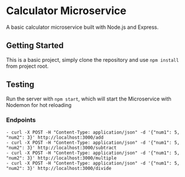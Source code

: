 # Calculator Microservice

A basic calculator microservice built with Node.js and Express.

## Getting Started

This is a basic project, simply clone the repository and use `npm install` from project root.

## Testing

Run the server with `npm start`, which will start the Microservice with Nodemon for hot reloading

### Endpoints

    - curl -X POST -H "Content-Type: application/json" -d '{"num1": 5, "num2": 3}' http://localhost:3000/add
    - curl -X POST -H "Content-Type: application/json" -d '{"num1": 5, "num2": 3}' http://localhost:3000/subtract
    - curl -X POST -H "Content-Type: application/json" -d '{"num1": 5, "num2": 3}' http://localhost:3000/multiple
    - curl -X POST -H "Content-Type: application/json" -d '{"num1": 5, "num2": 3}' http://localhost:3000/divide